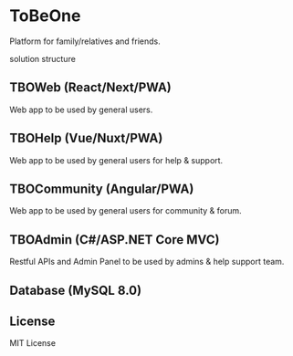 # ToBeOne
Platform for family/relatives and friends.

solution structure

## TBOWeb (React/Next/PWA)
Web app to be used by general users.

## TBOHelp (Vue/Nuxt/PWA)
Web app to be used by general users for help & support.

## TBOCommunity (Angular/PWA)
Web app to be used by general users for community & forum.

## TBOAdmin (C#/ASP.NET Core MVC)
Restful APIs and Admin Panel to be used by admins & help support team.

## Database (MySQL 8.0)

## License
MIT License
